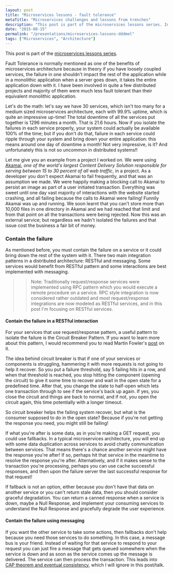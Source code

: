 ```yaml
---
layout: post
title: "Microservices lessons - fault tolerance"
metaTitle: "Microservices challenges and lessons from trenches"
description: "This post is part of the microservices lessons series. In this post I talk about challenges of fault tolerance in microservices and provide a few practical tips on how you can deal with failures"
date: "2015-08-15"
permalink: "/presentations/microservices-lessons-dddmel"
tags: ["Microservices", "Architecture"]
---
```


This post is part of the [microservices lessons series](/microservices-lessons).

Fault Tolerance is normally mentioned as one of the benefits of microservices architecture because in theory if you have loosely coupled services, the failure in one shouldn't impact the rest of the application while in a monolithic application when a server goes down, it takes the entire application down with it. I have been involved in quite a few distributed projects and majority of them were much less fault tolerant than their equivalent monolithic application.

Let's do the math: let's say we have 30 services, which isn't too many for a medium sized microservices architecture, each with 99.9% uptime, which is quite an impressive up-time! The total downtime of all the services put together is 1296 minutes a month. That is 21.6 hours. Now if you isolate the failures in each service properly, your system could actually be available 100% of the time; but if you don't do that, failure in each service could ripple through your system and bring down your entire application: this means around one day of downtime a month! Not very impressive, is it? And unfortunately this is not so uncommon in distributed systems!!

Let me give you an example from a project I worked on. We were using [Akamai](https://en.wikipedia.org/wiki/Akamai_Technologies), *one of the world's largest Content Delivery Solution responsible for serving between 15 to 30 percent of all web traffic*, in a project. As a developer you don't expect Akamai to fail frequently, and that was an assumption we made. We were happily making a blocking call to Akamai to persist an image as part of a user initiated transaction. Everything was sweet until one day vast majority of interactions with the website started crashing, and all failing because the calls to Akamai were failing! Funnily Akamai was up and running. We soon learnt that you can't store more than 10,000 files in one directory in Akamai and we had reached that limit and from that point on all the transactions were being rejected. Now this was an external service; but regardless we hadn't isolated the failures and that issue cost the business a fair bit of money.

### Contain the failure
As mentioned before, you must contain the failure on a service or it could bring down the rest of the system with it. There two main integration patterns in a distributed architecture: RESTful and messaging. Some services would benefit from RESTful pattern and some interactions are best implemented with messaging.

>> Note: Traditionally request/response services were implemented using RPC pattern which you would execute a remote procedure on a service. RPC style integration is now considered rather outdated and most request/response integrations are now modeled as RESTful services, and in this post I'm focusing on RESTful services.

#### Contain the failure in a RESTful interaction
For your services that use request/response pattern, a useful pattern to isolate the failure is the Circuit Breaker Pattern. If you want to learn more about this pattern, I would recommend you to read Martin Fowler's [post](http://martinfowler.com/bliki/CircuitBreaker.html) on it.

The idea behind circuit breaker is that if one of your services or components is struggling, hammering it with more requests is not going to help it recover. So you put a failure threshold, say 5 failing hits in a row, and when that threshold is reached, you stop hitting the component (opening the circuit) to give it some time to recover and wait in the open state for a predefined time. After that, you change the state to half-open which lets one transaction through to see if the service's back up again. If yes, you close the circuit and things are back to normal, and if not, you open the circuit again, this time potentially with a longer timeout.

So circuit breaker helps the failing system recover, but what is the consumer supposed to do in the open state? Because if you're not getting the response you need, you might still be failing!

If what you're after is some data, as in you're making a GET request, you could use fallbacks. In a typical microservices architecture, you will end up with some data duplication across services to avoid chatty communication between services. That means there's a chance another service might have the response you're after! If so, perhaps hit that service in the meantime to resolve the response you're after. Alternatively, and if it makes sense to the transaction you're processing, perhaps you can use cache successful responses, and then upon the failure server the last successful response for that request!

If fallback is not an option, either because you don't have that data on another service or you can't return stale data, then you should consider graceful degradation. You can return a canned response when a service is down, maybe a Null Response, and implement your consuming services to understand the Null Response and gracefully degrade the user experience.

#### Contain the failure using messaging
If you want the other service to take some actions, then fallbacks don't help because you need those services to do something. In this case, a message bus is your friend. Instead of waiting for that service to respond to your request you can just fire a message that gets queued somewhere when the service is down and as soon as the service comes up the message is delivered. The service can then process the transaction. This leads into [CAP theorem and eventual consistency](http://www.allthingsdistributed.com/2007/12/eventually_consistent.html), which I will ignore in this post/talk.
